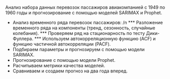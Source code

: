 Анализ набора данных перевозок пассажиров авиакомпанией с 1949 по 1960 годы и прогнозирование с помощью моделей SARIMAX и Prophet.

   * Анализ временного ряда перевозок пассажиров:
      /n *** Разложение временного ряда  на компоненты (тренд, сезонность, случайные колебания).
      *** Проверяем ряд на стационарность по тесту Дики-Фуллера.
      *** Используем автокорреляционную функцию (ACF) и функцию частичной автокорреляции (PACF).
  * Подбираем параметры и прогнозируем с помощью модели SARIMAX. 
  * Прогнозирование с помощью модели Prophet.
  * Расчитываем метрики качества моделей.
  * Сравниваем и создаем прогноз на два года вперед.

